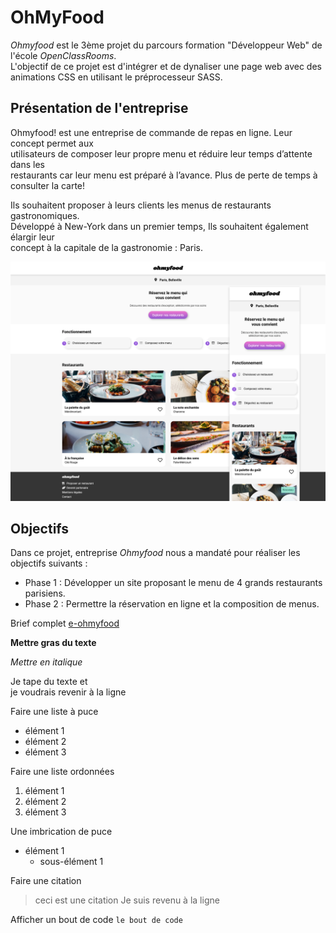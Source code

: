 # OhMyFood

*Ohmyfood* est le 3ème projet du parcours formation "Développeur Web" de l'école *OpenClassRooms*.  
L'objectif de ce projet est d'intégrer et de dynaliser une page web avec des animations CSS en utilisant le préprocesseur SASS.

## Présentation de l'entreprise

Ohmyfood! est une entreprise de commande de repas en ligne. Leur concept permet aux  
utilisateurs de composer leur propre menu et réduire leur temps d’attente dans les  
restaurants car leur menu est préparé à l’avance. Plus de perte de temps à consulter la carte!

Ils souhaitent proposer à leurs clients les menus de restaurants gastronomiques.  
Développé à New-York dans un premier temps, Ils souhaitent également élargir leur  
concept à la capitale de la gastronomie : Paris.

![image e-ohmyfood](/images/screenshot.png)

## Objectifs

Dans ce projet, entreprise *Ohmyfood* nous a mandaté pour réaliser les objectifs suivants :  

* Phase 1 : Développer un site proposant le menu de 4 grands restaurants parisiens.  
* Phase 2 : Permettre la réservation en ligne et la composition de menus.

Brief complet [e-ohmyfood](/images/Brief%20projet%20Ohmyfood!.pdf)

























__Mettre gras du texte__

*Mettre en italique*

Je tape du texte et  
je voudrais revenir à la ligne

Faire une liste à puce
* élément 1
* élément 2
* élément 3

Faire une liste ordonnées
1. élément 1
2. élément 2
3. élément 3

Une imbrication de puce
* élément 1
  * sous-élément 1

Faire une citation 
> ceci est une citation
Je suis revenu à la ligne

Afficher un bout de code
`le bout de code`








